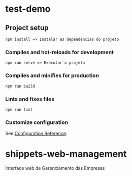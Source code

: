 # test-demo

## Project setup
```
npm install => Instalar as dependencias do projeto
```

### Compiles and hot-reloads for development
```
npm run serve => Executar o projeto
```

### Compiles and minifies for production
```
npm run build
```

### Lints and fixes files
```
npm run lint
```

### Customize configuration
See [Configuration Reference](https://cli.vuejs.org/config/).
# shippets-web-management
Interface web de Gerenciamento das Empresas
